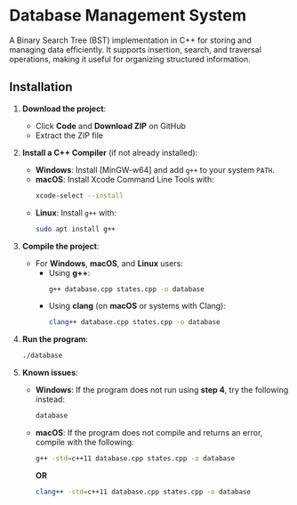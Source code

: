 # Database Management System 

A Binary Search Tree (BST) implementation in C++ for storing and managing data efficiently. It supports insertion, search, and traversal operations, making it useful for organizing structured information.

## Installation  

1. **Download the project**:  
   - Click **Code** and **Download ZIP** on GitHub  
   - Extract the ZIP file  

2. **Install a C++ Compiler** (if not already installed):  
   - **Windows**: Install [MinGW-w64] and add `g++` to your system `PATH`.  
   - **macOS**: Install Xcode Command Line Tools with:  
     ```sh
     xcode-select --install
     ```  
   - **Linux**: Install `g++` with:  
     ```sh
     sudo apt install g++
     ```  

3. **Compile the project**:  
   - For **Windows**, **macOS**, and **Linux** users:  
     - Using **g++**:  
       ```sh
       g++ database.cpp states.cpp -o database
       ```  
     - Using **clang** (on **macOS** or systems with Clang):  
       ```sh
       clang++ database.cpp states.cpp -o database
       ```  

4. **Run the program**:  
   ```sh
   ./database
   ```

5. **Known issues**:
   - **Windows**: If the program does not run using **step 4**, try the following instead:
     ```sh
     database
     ```
   - **macOS**: If the program does not compile and returns an error, compile with the following:
     ```sh
     g++ -std=c++11 database.cpp states.cpp -o database
     ```
     **OR**
     ```sh
     clang++ -std=c++11 database.cpp states.cpp -o database
     ```
